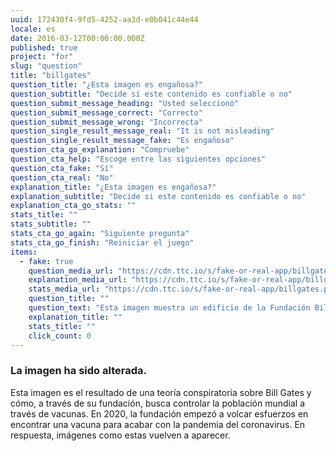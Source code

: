 ```yaml
---
uuid: 172430f4-9fd5-4252-aa3d-e0b041c44e44
locale: es
date: 2016-03-12T00:00:00.000Z
published: true
project: "for"
slug: "question"
title: "billgates"
question_title: "¿Esta imagen es engañosa?"
question_subtitle: "Decide si este contenido es confiable o no"
question_submit_message_heading: "Usted seleccionó"
question_submit_message_correct: "Correcto"
question_submit_message_wrong: "Incorrecta"
question_single_result_message_real: "It is not misleading"
question_single_result_message_fake: "Es engañoso"
question_cta_go_explanation: "Compruebe"
question_cta_help: "Escoge entre las siguientes opciones"
question_cta_fake: "Sí"
question_cta_real: "No"
explanation_title: "¿Esta imagen es engañosa?"
explanation_subtitle: "Decide si este contenido es confiable o no"
explanation_cta_go_stats: ""
stats_title: ""
stats_subtitle: ""
stats_cta_go_again: "Siguiente pregunta"
stats_cta_go_finish: "Reiniciar el juego"
items:
  - fake: true
    question_media_url: "https://cdn.ttc.io/s/fake-or-real-app/billgates.png"
    explanation_media_url: "https://cdn.ttc.io/s/fake-or-real-app/billgates.png"
    stats_media_url: "https://cdn.ttc.io/s/fake-or-real-app/billgates.png"
    question_title: ""
    question_text: "Esta imagen muestra un edificio de la Fundación Bill y Melinda Gates diciendo: 'Centro para la Reducción de la Población Humana Global'."
    explanation_title: ""
    stats_title: ""
    click_count: 0
---
```

### La imagen ha sido alterada.

Esta imagen es el resultado de una teoría conspiratoria sobre Bill Gates y cómo, a través de su fundación, busca controlar la población mundial a través de vacunas. En 2020, la fundación empezó a volcar esfuerzos en encontrar una vacuna para acabar con la pandemia del coronavirus. En respuesta, imágenes como estas vuelven a aparecer.
